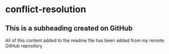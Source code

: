 # conflict-resolution

## This is a subheading created on GitHub

  All of this content added to the readme file has been added from my remote GitHub repository
